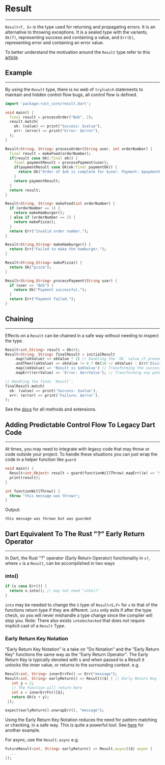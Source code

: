 # Result
***
`Result<T, E>` is the type used for returning and propagating errors. It is an alternative to throwing exceptions. It is a sealed type with the variants, `Ok(T)`, representing success and containing a value, and `Err(E)`, representing error and containing an error value.

To better understand the motivation around the `Result` type refer to this [article](https://mcmah309.github.io/#/blog/the_result_type_in_dart).

## Example
***
By using the `Result` type, there is no web of `try`/`catch` statements to maintain and hidden control flow bugs, all control flow is defined.
```dart
import 'package:rust_core/result.dart';

void main() {
  final result = processOrder("Bob", 2);
  result.match(
    ok: (value) => print("Success: $value"),
    err: (error) => print("Error: $error"),
  );
}

Result<String, String> processOrder(String user, int orderNumber) {
  final result = makeFood(orderNumber);
  if(result case Ok(:final ok)) {
    final paymentResult = processPayment(user);
    if(paymentResult case Ok(ok:final paymentOk)) {
      return Ok("Order of $ok is complete for $user. Payment: $paymentOk");
    }
    return paymentResult;
  }
  return result;
}

Result<String, String> makeFood(int orderNumber) {
  if (orderNumber == 1) {
    return makeHamburger();
  } else if (orderNumber == 2) {
    return makePizza();
  }
  return Err("Invalid order number.");
}

Result<String,String> makeHamburger() {
  return Err("Failed to make the hamburger.");
}

Result<String,String> makePizza() {
  return Ok("pizza");
}

Result<String,String> processPayment(String user) {
  if (user == "Bob") {
    return Ok("Payment successful.");
  }
  return Err("Payment failed.");
}
```

## Chaining
***
Effects on a `Result` can be chained in a safe way without
needing to inspect the type.
```dart
Result<int,String> result = Ok(4);
Result<String, String> finalResult = initialResult
    .map((okValue) => okValue * 2) // Doubling the `Ok` value if present.
    .andThen((okValue) => okValue != 0 ? Ok(10 ~/ okValue) : Err('Division by zero')) // Potentially failing operation.
    .map((okValue) => 'Result is $okValue') // Transforming the successful result into a string.
    .mapErr((errValue) => 'Error: $errValue'); // Transforming any potential error.

// Handling the final `Result`:
finalResult.match(
  ok: (value) => print('Success: $value'),
  err: (error) => print('Failure: $error'),
);
```
See the [docs] for all methods and extensions.

## Adding Predictable Control Flow To Legacy Dart Code
***
At times, you may need to integrate with legacy code that may throw or code outside your project. To handle these situations you can just wrap the code in a helper function like `guard`
```dart
void main() {
  Result<int,Object> result = guard(functionWillThrow).mapErr((e) => "$e but was guarded");
  print(result);
}

int functionWillThrow() {
  throw "this message was thrown";
}
```
Output:
```text
this message was thrown but was guarded
```

## Dart Equivalent To The Rust "?" Early Return Operator
***
In Dart, the Rust "?" operator (Early Return Operator) functionality in `x?`, where `x` is a `Result`, can be 
accomplished in two ways
### into()
```dart
if (x case Err()) {
  return x.into(); // may not need "into()"
}
```
`into` may be needed to change the `S` type of `Result<S,F>` for `x` to that of the functions return type if 
they are different.
`into` only exits if after the type check, so you will never mishandle a type change since the compiler will stop you.
Note: There also exists
`intoUnchecked` that does not require implicit cast of a `Result` Type.
### Early Return Key Notation
"Early Return Key Notation" is a take on "Do Notation" and the "Early Return Key"
functions the same way as the "Early Return Operator". The 
Early Return Key is typically denoted with `$` and when 
passed to a Result it unlocks the inner value, or returns to the surrounding context. e.g.
```dart
Result<int, String> innerErrFn() => Err("message");
Result<int, String> earlyReturn() => Result(($) { // Early Return Key
   int y = 2;
   // The function will return here
   int x = innerErrFn()[$];
   return Ok(x + y);
 });

expect(earlyReturn().unwrapErr(), "message");
```
Using the Early Return Key Notation reduces the need for pattern matching or checking, in a safe way. This is quite a 
powerful tool. See [here](tips_and_best_practices.md#pattern-matching-vs-early-return-key) for another example.

For async, use the `Result.async` e.g.
```dart
FutureResult<int, String> earlyReturn() => Result.async(($) async {
  ...
});
```

[docs]:https://pub.dev/documentation/rust_core/latest/result/result-library.html